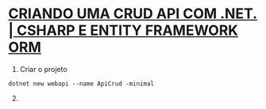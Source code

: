 # [CRIANDO UMA CRUD API COM .NET. | CSHARP E ENTITY FRAMEWORK ORM](https://youtu.be/b7OoeiG_BzU?si=aoWo8x8OOqsKXL2r)

1. Criar o projeto

```
dotnet new webapi --name ApiCrud -minimal
```

2.
